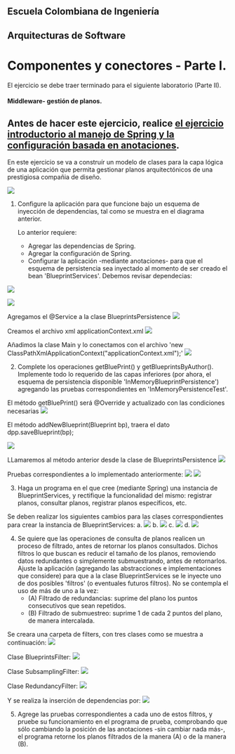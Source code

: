 ## Escuela Colombiana de Ingeniería

## Arquitecturas de Software

# Componentes y conectores - Parte I.

El ejercicio se debe traer terminado para el siguiente laboratorio (Parte II).

#### Middleware- gestión de planos.


## Antes de hacer este ejercicio, realice [el ejercicio introductorio al manejo de Spring y la configuración basada en anotaciones](https://github.com/ARSW-ECI/Spring_LightweightCont_Annotation-DI_Example).

En este ejercicio se va a construír un modelo de clases para la capa lógica de una aplicación que permita gestionar planos arquitectónicos de una prestigiosa compañia de diseño. 

![](img/ClassDiagram1.png)

1. Configure la aplicación para que funcione bajo un esquema de inyección de dependencias, tal como se muestra en el diagrama anterior.


	Lo anterior requiere:

	* Agregar las dependencias de Spring.
	* Agregar la configuración de Spring.
	* Configurar la aplicación -mediante anotaciones- para que el esquema de persistencia sea inyectado al momento de ser creado el bean 'BlueprintServices'.
Debemos revisar dependecias:

![](./img/media/Image1.jpeg)

![](./img/media/Image2.jpeg)

Agregamos el @Service a la clase BlueprintsPersistence
![](./img/media/Image3.jpeg)

Creamos el archivo xml applicationContext.xml
![](./img/media/Image5.jpeg)

Añadimos la clase Main y lo conectamos con el archivo 'new ClassPathXmlApplicationContext("applicationContext.xml");'
![](./img/media/Image4.jpeg)

2. Complete los operaciones getBluePrint() y getBlueprintsByAuthor(). Implemente todo lo requerido de las capas inferiores (por ahora, el esquema de persistencia disponible 'InMemoryBlueprintPersistence') agregando las pruebas correspondientes en 'InMemoryPersistenceTest'.

El método getBluePrint() será @Override y actualizado con las condiciones necesarias
![](./img/media/Image6.jpeg)

El método addNewBlueprint(Blueprint bp), traera el dato dpp.saveBlueprint(bp);

![](./img/media/Image7.jpeg)

LLamaremos al método anterior desde la clase de BlueprintsPersistence
![](./img/media/Image8.jpeg)

Pruebas correspondientes a lo implementado anteriormente:
![](./img/media/Image9.jpeg)
![](./img/media/Image10.jpeg)

3. Haga un programa en el que cree (mediante Spring) una instancia de BlueprintServices, y rectifique la funcionalidad del mismo: registrar planos, consultar planos, registrar planos específicos, etc.

Se deben realizar los siguientes cambios para las clases correspondientes para crear la instancia de BlueprintServices:
a.
![](./img/media/Image11.jpeg)
b.
![](./img/media/Image12.jpeg)
c.
![](./img/media/Image13.jpeg)
d.
![](./img/media/Image14.jpeg)

4. Se quiere que las operaciones de consulta de planos realicen un proceso de filtrado, antes de retornar los planos consultados. Dichos filtros lo que buscan es reducir el tamaño de los planos, removiendo datos redundantes o simplemente submuestrando, antes de retornarlos. Ajuste la aplicación (agregando las abstracciones e implementaciones que considere) para que a la clase BlueprintServices se le inyecte uno de dos posibles 'filtros' (o eventuales futuros filtros). No se contempla el uso de más de uno a la vez:
	* (A) Filtrado de redundancias: suprime del plano los puntos consecutivos que sean repetidos.
	* (B) Filtrado de submuestreo: suprime 1 de cada 2 puntos del plano, de manera intercalada.

Se creara una carpeta de filters, con tres clases como se muestra a continuación:
![](./img/media/Image15.jpeg)

Clase BlueprintsFilter:
![](./img/media/Image19.jpeg)

Clase SubsamplingFilter:
![](./img/media/Image16.jpeg)

Clase RedundancyFilter:
![](./img/media/Image17.jpeg)

Y se realiza la inserción de dependencias por:
![](./img/media/Image18.jpeg)

5. Agrege las pruebas correspondientes a cada uno de estos filtros, y pruebe su funcionamiento en el programa de prueba, comprobando que sólo cambiando la posición de las anotaciones -sin cambiar nada más-, el programa retorne los planos filtrados de la manera (A) o de la manera (B). 
